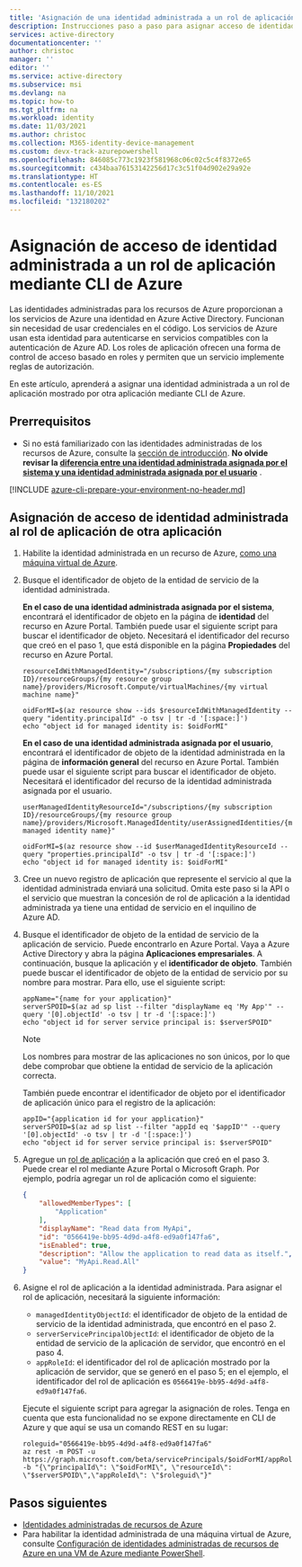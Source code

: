 ```yaml
---
title: 'Asignación de una identidad administrada a un rol de aplicación mediante CLI de Azure: Azure AD'
description: Instrucciones paso a paso para asignar acceso de identidad administrada al rol de otra aplicación mediante CLI de Azure.
services: active-directory
documentationcenter: ''
author: christoc
manager: ''
editor: ''
ms.service: active-directory
ms.subservice: msi
ms.devlang: na
ms.topic: how-to
ms.tgt_pltfrm: na
ms.workload: identity
ms.date: 11/03/2021
ms.author: christoc
ms.collection: M365-identity-device-management
ms.custom: devx-track-azurepowershell
ms.openlocfilehash: 846085c773c1923f581968c06c02c5c4f8372e65
ms.sourcegitcommit: c434baa76153142256d17c3c51f04d902e29a92e
ms.translationtype: HT
ms.contentlocale: es-ES
ms.lasthandoff: 11/10/2021
ms.locfileid: "132180202"
---
```

# <a name="assign-a-managed-identity-access-to-an-application-role-using-azure-cli"></a>Asignación de acceso de identidad administrada a un rol de aplicación mediante CLI de Azure

Las identidades administradas para los recursos de Azure proporcionan a los servicios de Azure una identidad en Azure Active Directory. Funcionan sin necesidad de usar credenciales en el código. Los servicios de Azure usan esta identidad para autenticarse en servicios compatibles con la autenticación de Azure AD. Los roles de aplicación ofrecen una forma de control de acceso basado en roles y permiten que un servicio implemente reglas de autorización.

En este artículo, aprenderá a asignar una identidad administrada a un rol de aplicación mostrado por otra aplicación mediante CLI de Azure.

## <a name="prerequisites"></a>Prerrequisitos

- Si no está familiarizado con las identidades administradas de los recursos de Azure, consulte la [sección de introducción](overview.md). **No olvide revisar la [diferencia entre una identidad administrada asignada por el sistema y una identidad administrada asignada por el usuario](overview.md#managed-identity-types)** .

[!INCLUDE [azure-cli-prepare-your-environment-no-header.md](../../../includes/azure-cli-prepare-your-environment-no-header.md)]

## <a name="assign-a-managed-identity-access-to-another-applications-app-role"></a>Asignación de acceso de identidad administrada al rol de aplicación de otra aplicación

1. Habilite la identidad administrada en un recurso de Azure, [como una máquina virtual de Azure](qs-configure-cli-windows-vm.md).

1. Busque el identificador de objeto de la entidad de servicio de la identidad administrada.

   **En el caso de una identidad administrada asignada por el sistema**, encontrará el identificador de objeto en la página de **identidad** del recurso en Azure Portal. También puede usar el siguiente script para buscar el identificador de objeto. Necesitará el identificador del recurso que creó en el paso 1, que está disponible en la página **Propiedades** del recurso en Azure Portal.

    ```azurecli
    resourceIdWithManagedIdentity="/subscriptions/{my subscription ID}/resourceGroups/{my resource group name}/providers/Microsoft.Compute/virtualMachines/{my virtual machine name}"
    
    oidForMI=$(az resource show --ids $resourceIdWithManagedIdentity --query "identity.principalId" -o tsv | tr -d '[:space:]')
    echo "object id for managed identity is: $oidForMI"
    ```

    **En el caso de una identidad administrada asignada por el usuario**, encontrará el identificador de objeto de la identidad administrada en la página de **información general** del recurso en Azure Portal. También puede usar el siguiente script para buscar el identificador de objeto. Necesitará el identificador del recurso de la identidad administrada asignada por el usuario.

    ```azurecli
    userManagedIdentityResourceId="/subscriptions/{my subscription ID}/resourceGroups/{my resource group name}/providers/Microsoft.ManagedIdentity/userAssignedIdentities/{my managed identity name}"
    
    oidForMI=$(az resource show --id $userManagedIdentityResourceId --query "properties.principalId" -o tsv | tr -d '[:space:]')
    echo "object id for managed identity is: $oidForMI"
    ```

1. Cree un nuevo registro de aplicación que represente el servicio al que la identidad administrada enviará una solicitud. Omita este paso si la API o el servicio que muestran la concesión de rol de aplicación a la identidad administrada ya tiene una entidad de servicio en el inquilino de Azure AD.

1. Busque el identificador de objeto de la entidad de servicio de la aplicación de servicio. Puede encontrarlo en Azure Portal. Vaya a Azure Active Directory y abra la página **Aplicaciones empresariales**. A continuación, busque la aplicación y el **identificador de objeto**. También puede buscar el identificador de objeto de la entidad de servicio por su nombre para mostrar. Para ello, use el siguiente script:

    ```azurecli
    appName="{name for your application}"
    serverSPOID=$(az ad sp list --filter "displayName eq 'My App'" --query '[0].objectId' -o tsv | tr -d '[:space:]')
    echo "object id for server service principal is: $serverSPOID"
    ```

    > [!NOTE]
    > Los nombres para mostrar de las aplicaciones no son únicos, por lo que debe comprobar que obtiene la entidad de servicio de la aplicación correcta.

    También puede encontrar el identificador de objeto por el identificador de aplicación único para el registro de la aplicación:

    ```azurecli
    appID="{application id for your application}"
    serverSPOID=$(az ad sp list --filter "appId eq '$appID'" --query '[0].objectId' -o tsv | tr -d '[:space:]')
    echo "object id for server service principal is: $serverSPOID"
    ```

1. Agregue un [rol de aplicación](../develop/howto-add-app-roles-in-azure-ad-apps.md) a la aplicación que creó en el paso 3. Puede crear el rol mediante Azure Portal o Microsoft Graph. Por ejemplo, podría agregar un rol de aplicación como el siguiente:

    ```json
    {
        "allowedMemberTypes": [
            "Application"
        ],
        "displayName": "Read data from MyApi",
        "id": "0566419e-bb95-4d9d-a4f8-ed9a0f147fa6",
        "isEnabled": true,
        "description": "Allow the application to read data as itself.",
        "value": "MyApi.Read.All"
    }
    ```

1. Asigne el rol de aplicación a la identidad administrada. Para asignar el rol de aplicación, necesitará la siguiente información:
    * `managedIdentityObjectId`: el identificador de objeto de la entidad de servicio de la identidad administrada, que encontró en el paso 2.
    * `serverServicePrincipalObjectId`: el identificador de objeto de la entidad de servicio de la aplicación de servidor, que encontró en el paso 4.
    * `appRoleId`: el identificador del rol de aplicación mostrado por la aplicación de servidor, que se generó en el paso 5; en el ejemplo, el identificador del rol de aplicación es `0566419e-bb95-4d9d-a4f8-ed9a0f147fa6`.
   
   Ejecute el siguiente script para agregar la asignación de roles.  Tenga en cuenta que esta funcionalidad no se expone directamente en CLI de Azure y que aquí se usa un comando REST en su lugar:

    ```azurecli
    roleguid="0566419e-bb95-4d9d-a4f8-ed9a0f147fa6"
    az rest -m POST -u https://graph.microsoft.com/beta/servicePrincipals/$oidForMI/appRoleAssignments -b "{\"principalId\": \"$oidForMI\", \"resourceId\": \"$serverSPOID\",\"appRoleId\": \"$roleguid\"}"
    ```

## <a name="next-steps"></a>Pasos siguientes

- [Identidades administradas de recursos de Azure](overview.md)
- Para habilitar la identidad administrada de una máquina virtual de Azure, consulte [Configuración de identidades administradas de recursos de Azure en una VM de Azure mediante PowerShell](qs-configure-cli-windows-vm.md).
